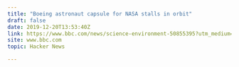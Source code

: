 ```yaml
---
title: "Boeing astronaut capsule for NASA stalls in orbit"
draft: false
date: 2019-12-20T13:53:40Z
link: https://www.bbc.com/news/science-environment-50855395?utm_medium=RSS&utm_source=hune
site: www.bbc.com
topic: Hacker News  

---
```


